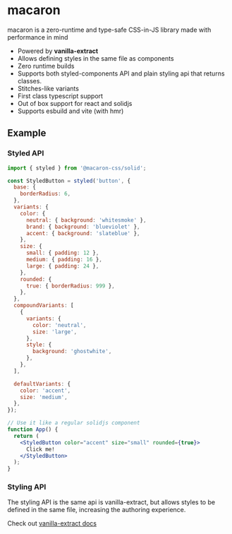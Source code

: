 # macaron

macaron is a zero-runtime and type-safe CSS-in-JS library made with performance in mind

- Powered by **vanilla-extract**
- Allows defining styles in the same file as components
- Zero runtime builds
- Supports both styled-components API and plain styling api that returns classes.
- Stitches-like variants
- First class typescript support
- Out of box support for react and solidjs
- Supports esbuild and vite (with hmr)

## Example

### Styled API

```jsx
import { styled } from '@macaron-css/solid';

const StyledButton = styled('button', {
  base: {
    borderRadius: 6,
  },
  variants: {
    color: {
      neutral: { background: 'whitesmoke' },
      brand: { background: 'blueviolet' },
      accent: { background: 'slateblue' },
    },
    size: {
      small: { padding: 12 },
      medium: { padding: 16 },
      large: { padding: 24 },
    },
    rounded: {
      true: { borderRadius: 999 },
    },
  },
  compoundVariants: [
    {
      variants: {
        color: 'neutral',
        size: 'large',
      },
      style: {
        background: 'ghostwhite',
      },
    },
  ],

  defaultVariants: {
    color: 'accent',
    size: 'medium',
  },
});

// Use it like a regular solidjs component
function App() {
  return (
    <StyledButton color="accent" size="small" rounded={true}>
      Click me!
    </StyledButton>
  );
}
```

### Styling API

The styling API is the same api is vanilla-extract, but allows styles to be defined in the same file, increasing the authoring experience.

Check out [vanilla-extract docs](https://vanilla-extract.style/documentation/styling-api/)
